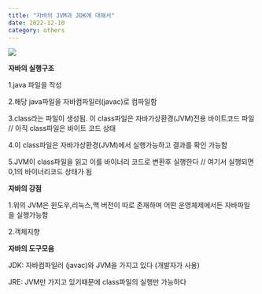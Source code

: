 ```yaml
---
title: "자바의 JVM과 JDK에 대해서"
date: 2022-12-10
category: others
---
```


![](/storage/20221210175453523762.jpg)

**자바의 실행구조**

1.java 파일을 작성

2.해당 java파일을 자바컴파일러(javac)로 컴파일함

3.class라는 파일이 생성됨. 이 class파일은 자바가상환경(JVM)전용 바이트코드 파일 // 아직 class파일은 바이트 코드 상태

4.이 class파일은 자바가상환경(JVM)에서 실행가능하고 결과를 확인 가능함

5.JVM이 class파일을 읽고 이를 바이너리 코드로 변환후 실행한다 // 여기서 실행되면 0,1의 바이너리코드 상태가 됨

**자바의 강점**

1.위의 JVM은 윈도우,리눅스,맥 버전이 따로 존재하며 어떤 운영체제에서든 자바파일을 실행가능함

2.객체지향

**자바의 도구모음**

JDK: 자바컴파일러 (javac)와 JVM을 가지고 있다 (개발자가 사용)

JRE: JVM만 가지고 있기때문에 class파일의 실행만 가능하다
